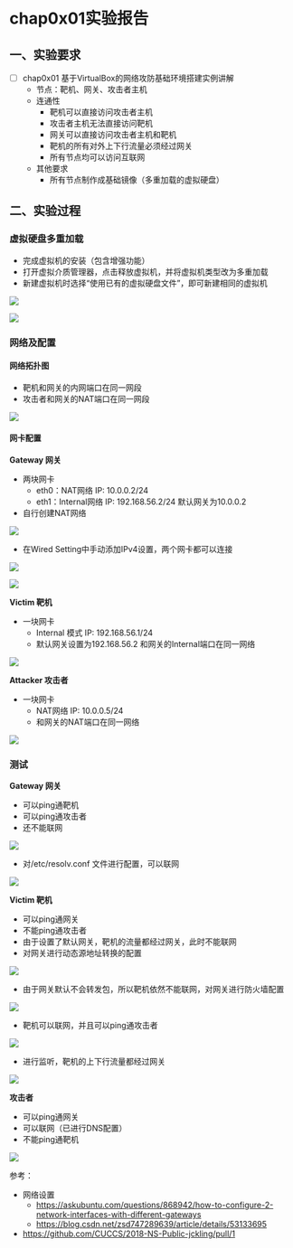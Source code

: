# chap0x01实验报告
## 一、实验要求
* [ ] chap0x01 基于VirtualBox的网络攻防基础环境搭建实例讲解
    * 节点：靶机、网关、攻击者主机
    * 连通性
        * 靶机可以直接访问攻击者主机
        * 攻击者主机无法直接访问靶机
        * 网关可以直接访问攻击者主机和靶机
        * 靶机的所有对外上下行流量必须经过网关
        * 所有节点均可以访问互联网
    * 其他要求
        * 所有节点制作成基础镜像（多重加载的虚拟硬盘）

## 二、实验过程
### 虚拟硬盘多重加载
* 完成虚拟机的安装（包含增强功能）
* 打开虚拟介质管理器，点击释放虚拟机，并将虚拟机类型改为多重加载
* 新建虚拟机时选择“使用已有的虚拟硬盘文件”，即可新建相同的虚拟机

![](多重加载.png)

![](新建多重加载虚拟机.png)

### 网络及配置
#### 网络拓扑图
* 靶机和网关的内网端口在同一网段
* 攻击者和网关的NAT端口在同一网段

![](网络拓扑.png)

#### 网卡配置
**Gateway 网关**
* 两块网卡
  * eth0：NAT网络 IP: 10.0.0.2/24
  * eth1：Internal网络 IP: 192.168.56.2/24  默认网关为10.0.0.2
*  自行创建NAT网络

![](NAT.png)

* 在Wired Setting中手动添加IPv4设置，两个网卡都可以连接

![](网关.png)

![](双网卡,png)

**Victim 靶机**
* 一块网卡 
  * Internal 模式 IP: 192.168.56.1/24  
  * 默认网关设置为192.168.56.2  和网关的Internal端口在同一网络

![](靶机.png)


**Attacker 攻击者**
* 一块网卡
  * NAT网络 IP: 10.0.0.5/24
  * 和网关的NAT端口在同一网络

![](攻击者.png)

### 测试
**Gateway 网关**
* 可以ping通靶机
* 可以ping通攻击者
* 还不能联网

![](网关1.png)

* 对/etc/resolv.conf 文件进行配置，可以联网

![](网关2.png)

**Victim 靶机**
* 可以ping通网关
* 不能ping通攻击者
* 由于设置了默认网关，靶机的流量都经过网关，此时不能联网
* 对网关进行动态源地址转换的配置

![](开机启动端口转发.png)

* 由于网关默认不会转发包，所以靶机依然不能联网，对网关进行防火墙配置

![](防火墙.png)

* 靶机可以联网，并且可以ping通攻击者

![](靶机1.png)

* 进行监听，靶机的上下行流量都经过网关

![](网关3.png)

**攻击者**
* 可以ping通网关
* 可以联网（已进行DNS配置）
* 不能ping通靶机

![](攻击者1.png)





参考：
* 网络设置
  * https://askubuntu.com/questions/868942/how-to-configure-2-network-interfaces-with-different-gateways
  * https://blog.csdn.net/zsd747289639/article/details/53133695
* https://github.com/CUCCS/2018-NS-Public-jckling/pull/1